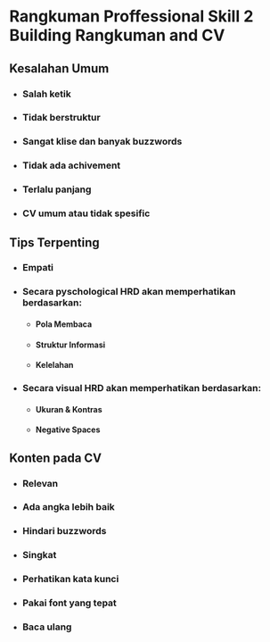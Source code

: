 # **Rangkuman Proffessional Skill 2 Building Rangkuman and CV**

## **Kesalahan Umum**

- ### Salah ketik
- ### Tidak berstruktur
- ### Sangat klise dan banyak buzzwords
- ### Tidak ada achivement
- ### Terlalu panjang
- ### CV umum atau tidak spesific

## **Tips Terpenting**

- ### Empati
- ### Secara pyschological HRD akan memperhatikan berdasarkan:
  - #### Pola Membaca
  - #### Struktur Informasi
  - #### Kelelahan
- ### Secara visual HRD akan memperhatikan berdasarkan:
  - #### Ukuran & Kontras
  - #### Negative Spaces

## **Konten pada CV**

- ### Relevan
- ### Ada angka lebih baik
- ### Hindari buzzwords
- ### Singkat
- ### Perhatikan kata kunci
- ### Pakai font yang tepat
- ### Baca ulang
